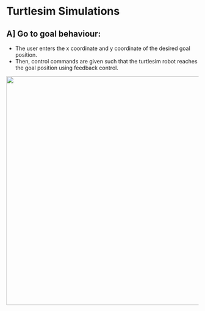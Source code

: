 # Turtlesim Simulations
## A] Go to goal behaviour:
* The user enters the x coordinate and y coordinate of the desired goal position.
* Then, control commands are given such that the turtlesim robot reaches the goal position using feedback control.
<p align="center">
  <img src="https://user-images.githubusercontent.com/64685403/124230204-5372ab80-db2c-11eb-8226-f537f3a2864a.gif" width="600">
</p>
